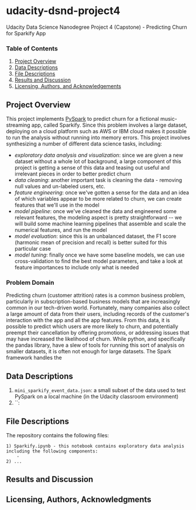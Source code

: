 # udacity-dsnd-project4
Udacity Data Science Nanodegree Project 4 (Capstone) - Predicting Churn for Sparkify App

### Table of Contents

1. [Project Overview](#overview)
2. [Data Descriptions](#data)
3. [File Descriptions](#files)
4. [Results and Discussion](#results)
5. [Licensing, Authors, and Acknowledgements](#licensing)


## Project Overview<a name="overview"></a>

This project implements [PySpark](https://spark.apache.org/docs/latest/api/python/index.html) to predict churn for a fictional music-streaming app, called Sparkify. Since this problem involves a large dataset, deploying on a cloud platform such as AWS or IBM cloud makes it possible to run the analysis without running into memory errors. This project involves synthesizing a number of different data science tasks, including:
 - *exploratory data analysis and visualization*: since we are given a new dataset without a whole lot of background, a large component of this project is getting a sense of this data and teasing out useful and irrelevant pieces in order to better predict churn
 - *data cleaning*: another important task is cleaning the data - removing null values and un-labeled users, etc.
 - *feature engineering*: once we've gotten a sense for the data and an idea of which variables appear to be more related to churn, we can create features that we'll use in the model
 - *model pipeline*: once we've cleaned the data and engineered some relevant features, the modeling aspect is pretty straightforward -- we will build some machine learning pipelines that assemble and scale the numerical features, and run the model
 - *model evaluation*: since this is an unbalanced dataset, the F1 score (harmonic mean of precision and recall) is better suited for this particular case
 - *model tuning*: finally once we have some baseline models, we can use cross-validation to find the best model parameters, and take a look at feature importances to include only what is needed 

### Problem Domain 

Predicting churn (customer attrition) rates is a common business problem, particularly in subscription-based business models that are increasingly common in our tech-driven world. Fortunately, many companies also collect a large amount of data from their users, including records of the customer's interaction with the app and all the app features. From this data, it is possible to predict which users are more likely to churn, and potentially preempt their cancellation by offering promotions, or addressing issues that may have increased the likelihood of churn. While python, and specifically the pandas library, have a slew of tools for running this sort of analysis on smaller datasets, it is often not enough for large datasets. The Spark framework handles the 

## Data Descriptions <a name="data"></a>
  
  1) `mini_sparkify_event_data.json`: a small subset of the data used to test PySpark on a local machine (in the Udacity classroom environment)
  2) ``: 

## File Descriptions <a name="files"></a>

The repository contains the following files:

    1) Sparkify.ipynb - this notebook contains exploratory data analysis including the following components:
        - 
    2) ...

## Results and Discussion<a name="results"></a>


## Licensing, Authors, Acknowledgments <a name="licensing"></a>
